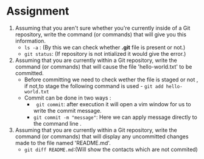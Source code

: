 # Assignment 
1. Assuming that you aren't sure whether you're currently inside of a Git repository, write the command (or commands) that will give you this information.
    - ``` ls -a ``` : (By this we can check whether  **.git** file is present or not.)
    - ``` git status ```: (If repository is not intialized it would give the error.)
2. Assuming that you are currently within a Git repository, write the command (or commands) that will cause the file 'hello-world.txt' to be committed.
    - Before committing we need to check wether the file is staged or not , if not,to stage the following command is used - ``` git add hello-world.txt ```
    - Commit can be done in two ways :
        - ``` git commit```: after execution it will open a vim window for us to write the commit message.
        - ``` git commit -m "message" ```: Here we can apply message  directly to the command line .
3. Assuming that you are currently within a Git repository, write the command (or commands) that will display any uncommitted changes made to the file named 'README.md'.
    - ``` git diff README.md ```:(Will show the contacts which are not commited)

